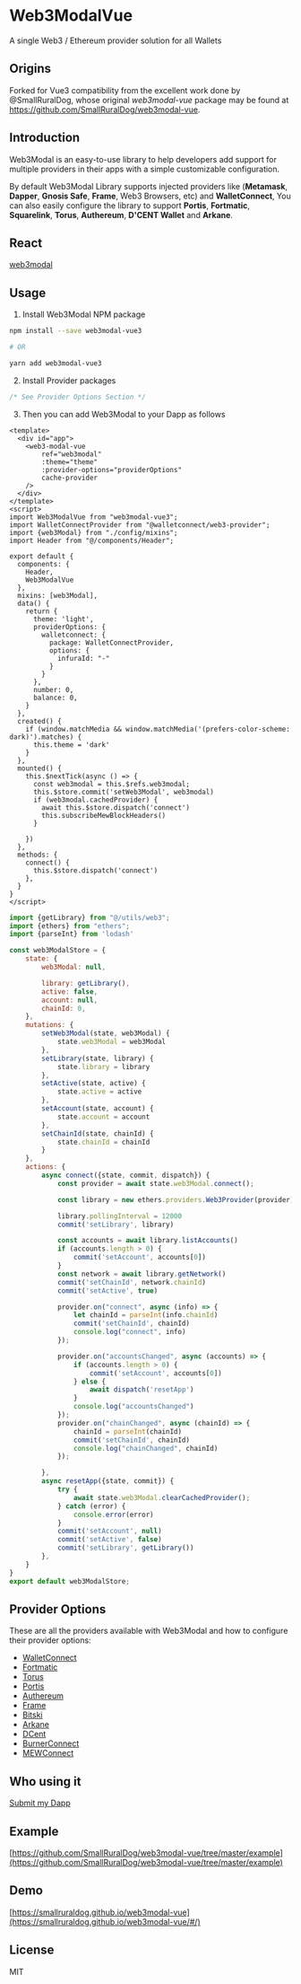 # Web3ModalVue

A single Web3 / Ethereum provider solution for all Wallets

## Origins

Forked for Vue3 compatibility from the excellent work done by @SmallRuralDog, whose original *web3modal-vue* package may be found at https://github.com/SmallRuralDog/web3modal-vue.

## Introduction

Web3Modal is an easy-to-use library to help developers add support for multiple providers in their apps with a simple customizable configuration.

By default Web3Modal Library supports injected providers like (**Metamask**, **Dapper**, **Gnosis Safe**, **Frame**, Web3 Browsers, etc) and **WalletConnect**, You can also easily configure the library to support **Portis**, **Fortmatic**, **Squarelink**, **Torus**, **Authereum**, **D'CENT Wallet** and **Arkane**.

## React
[web3modal](https://github.com/Web3Modal/web3modal)

## Usage

1. Install Web3Modal NPM package

```bash
npm install --save web3modal-vue3

# OR

yarn add web3modal-vue3
```

2. Install Provider packages

```js
/* See Provider Options Section */
```

3. Then you can add Web3Modal to your Dapp as follows

```vue
<template>
  <div id="app">
    <web3-modal-vue
        ref="web3modal"
        :theme="theme"
        :provider-options="providerOptions"
        cache-provider
    />
  </div>
</template>
<script>
import Web3ModalVue from "web3modal-vue3";
import WalletConnectProvider from "@walletconnect/web3-provider";
import {web3Modal} from "./config/mixins";
import Header from "@/components/Header";

export default {
  components: {
    Header,
    Web3ModalVue
  },
  mixins: [web3Modal],
  data() {
    return {
      theme: 'light',
      providerOptions: {
        walletconnect: {
          package: WalletConnectProvider,
          options: {
            infuraId: "-"
          }
        }
      },
      number: 0,
      balance: 0,
    }
  },
  created() {
    if (window.matchMedia && window.matchMedia('(prefers-color-scheme: dark)').matches) {
      this.theme = 'dark'
    }
  },
  mounted() {
    this.$nextTick(async () => {
      const web3modal = this.$refs.web3modal;
      this.$store.commit('setWeb3Modal', web3modal)
      if (web3modal.cachedProvider) {
        await this.$store.dispatch('connect')
        this.subscribeMewBlockHeaders()
      }

    })
  },
  methods: {
    connect() {
      this.$store.dispatch('connect')
    },
  }
}
</script>
```

```js
import {getLibrary} from "@/utils/web3";
import {ethers} from "ethers";
import {parseInt} from 'lodash'

const web3ModalStore = {
    state: {
        web3Modal: null,

        library: getLibrary(),
        active: false,
        account: null,
        chainId: 0,
    },
    mutations: {
        setWeb3Modal(state, web3Modal) {
            state.web3Modal = web3Modal
        },
        setLibrary(state, library) {
            state.library = library
        },
        setActive(state, active) {
            state.active = active
        },
        setAccount(state, account) {
            state.account = account
        },
        setChainId(state, chainId) {
            state.chainId = chainId
        }
    },
    actions: {
        async connect({state, commit, dispatch}) {
            const provider = await state.web3Modal.connect();

            const library = new ethers.providers.Web3Provider(provider)

            library.pollingInterval = 12000
            commit('setLibrary', library)

            const accounts = await library.listAccounts()
            if (accounts.length > 0) {
                commit('setAccount', accounts[0])
            }
            const network = await library.getNetwork()
            commit('setChainId', network.chainId)
            commit('setActive', true)

            provider.on("connect", async (info) => {
                let chainId = parseInt(info.chainId)
                commit('setChainId', chainId)
                console.log("connect", info)
            });

            provider.on("accountsChanged", async (accounts) => {
                if (accounts.length > 0) {
                    commit('setAccount', accounts[0])
                } else {
                    await dispatch('resetApp')
                }
                console.log("accountsChanged")
            });
            provider.on("chainChanged", async (chainId) => {
                chainId = parseInt(chainId)
                commit('setChainId', chainId)
                console.log("chainChanged", chainId)
            });

        },
        async resetApp({state, commit}) {
            try {
                await state.web3Modal.clearCachedProvider();
            } catch (error) {
                console.error(error)
            }
            commit('setAccount', null)
            commit('setActive', false)
            commit('setLibrary', getLibrary())
        },
    }
}
export default web3ModalStore;
```

## Provider Options

These are all the providers available with Web3Modal and how to configure their provider options:

- [WalletConnect](https://github.com/Web3Modal/web3modal/blob/master/docs/providers/walletconnect.md)
- [Fortmatic](https://github.com/Web3Modal/web3modal/blob/master/docs/providers/fortmatic.md)
- [Torus](https://github.com/Web3Modal/web3modal/blob/master/docs/providers/torus.md)
- [Portis](https://github.com/Web3Modal/web3modal/blob/master/docs/providers/portis.md)
- [Authereum](https://github.com/Web3Modal/web3modal/blob/master/docs/providers/authereum.md)
- [Frame](https://github.com/Web3Modal/web3modal/blob/master/docs/providers/frame.md)
- [Bitski](https://github.com/Web3Modal/web3modal/blob/master/docs/providers/bitski.md)
- [Arkane](https://github.com/Web3Modal/web3modal/blob/master/docs/providers/arkane.md)
- [DCent](https://github.com/Web3Modal/web3modal/blob/master/docs/providers/dcent.md)
- [BurnerConnect](https://github.com/Web3Modal/web3modal/blob/master/docs/providers/burnerconnect.md)
- [MEWConnect](https://github.com/Web3Modal/web3modal/blob/master/docs/providers/mewconnect.md)

## Who using it

[Submit my Dapp](https://github.com/SmallRuralDog/web3modal-vue/issues/1)

## Example
[https://github.com/SmallRuralDog/web3modal-vue/tree/master/example](https://github.com/SmallRuralDog/web3modal-vue/tree/master/example)

## Demo
[https://smallruraldog.github.io/web3modal-vue](https://smallruraldog.github.io/web3modal-vue/#/)

## License

MIT

